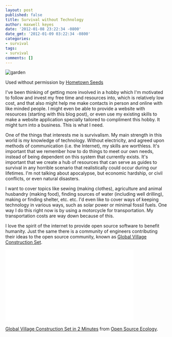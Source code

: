 ```yaml
---
layout: post
published: false
title: Survival without Technology
author: maxwell keyes
date: '2012-01-08 23:22:34 -0800'
date_gmt: '2012-01-09 03:22:34 -0800'
categories:
- survival
tags:
- survival
comments: []
---
```


![garden]({{site.assets.url_prefix}}/images/posts/survival-garden.jpg "survival garden")

Used without permission by [Hometown Seeds](http://www.hometownseeds.com/survival-seeds-c-213/survival-seeds-peace-of-mind-for-your-family-p-35?zenid=bca328e42d30cec298d513c73af3c97d)

I've been thinking of getting more involved in a hobby which I'm motivated to
follow and invest my free time and resources into, which is relatively low cost,
and that also might help me make contacts in person and online with like minded
people. I might even be able to provide a website with resources (starting with
this blog post), or even use my existing skills to make a website application
specially tailored to compliment this hobby. It might turn into a business. This
is what I need.

One of the things that interests me is survivalism. My main strength in this
world is my knowledge of technology. Without electricity, and agreed upon
methods of communication (i.e. the Internet), my skills are worthless. It's
important that we remember how to do things to meet our own needs, instead of
being dependent on this system that currently exists. It's important that we
create a hub of resources that can serve as guides to survival in any horrible
scenario that realistically could occur during our lifetimes. I'm not talking
about apocalypse, but economic hardship, or civil conflicts, or even natural
disasters.

I want to cover topics like sewing (making clothes), agriculture and animal
husbandry (making food), finding sources of water (including well drilling),
making or finding shelter, etc. etc. I'd even like to cover ways of keeping
technology in various ways, such as solar power or minimal fossil fuels. One way
I do this right now is by using a motorcycle for transportation. My
transportation costs are way down because of this.

I love the spirit of the internet to provide open source software to benefit
humanity. Just the same there is a community of engineers contributing their
ideas to the open source community, known as [Global Village Construction
Set](http://opensourceecology.org/wiki/Global_Village_Construction_Set).

<iframe src="//player.vimeo.com/video/16106427?title=0&byline=0&portrait=0"
  width="400" height="225" frameborder="0" webkitAllowFullScreen
  mozallowfullscreen allowFullScreen></iframe>

[Global Village Construction Set in 2 Minutes](http://vimeo.com/16106427) from
[Open Source Ecology](http://vimeo.com/opensourceecology).
